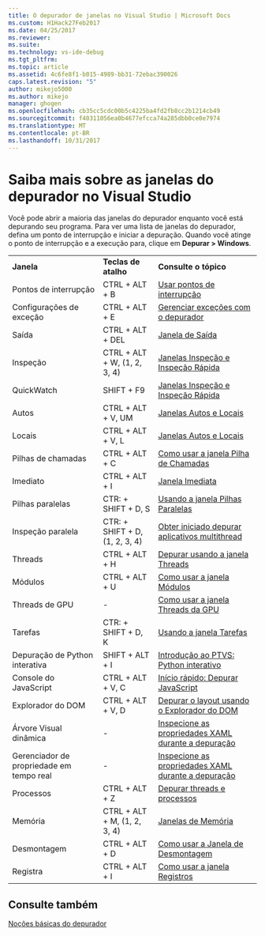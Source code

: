 ```yaml
---
title: O depurador de janelas no Visual Studio | Microsoft Docs
ms.custom: H1Hack27Feb2017
ms.date: 04/25/2017
ms.reviewer: 
ms.suite: 
ms.technology: vs-ide-debug
ms.tgt_pltfrm: 
ms.topic: article
ms.assetid: 4c6fe8f1-b015-4989-bb31-72ebac390026
caps.latest.revision: "5"
author: mikejo5000
ms.author: mikejo
manager: ghogen
ms.openlocfilehash: cb35cc5cdc00b5c4225ba4fd2fb8cc2b1214cb49
ms.sourcegitcommit: f40311056ea0b4677efcca74a285dbb0ce0e7974
ms.translationtype: MT
ms.contentlocale: pt-BR
ms.lasthandoff: 10/31/2017
---
```

# <a name="learn-about-debugger-windows-in-visual-studio"></a>Saiba mais sobre as janelas do depurador no Visual Studio
Você pode abrir a maioria das janelas do depurador enquanto você está depurando seu programa. Para ver uma lista de janelas do depurador, defina um ponto de interrupção e iniciar a depuração. Quando você atinge o ponto de interrupção e a execução para, clique em **Depurar > Windows**.  
  
||||  
|-|-|-|  
|**Janela**|**Teclas de atalho**|**Consulte o tópico**|  
|Pontos de interrupção|CTRL + ALT + B|[Usar pontos de interrupção](../debugger/using-breakpoints.md)|  
|Configurações de exceção|CTRL + ALT + E|[Gerenciar exceções com o depurador](../debugger/managing-exceptions-with-the-debugger.md)|  
|Saída|CTRL + ALT + DEL|[Janela de Saída](../ide/reference/output-window.md)|    
|Inspeção|CTRL + ALT + W, (1, 2, 3, 4)|[Janelas Inspeção e Inspeção Rápida](../debugger/watch-and-quickwatch-windows.md)|  
|QuickWatch|SHIFT + F9|[Janelas Inspeção e Inspeção Rápida](../debugger/watch-and-quickwatch-windows.md)|  
|Autos|CTRL + ALT + V, UM|[Janelas Autos e Locais](../debugger/autos-and-locals-windows.md)|  
|Locais|CTRL + ALT + V, L|[Janelas Autos e Locais](../debugger/autos-and-locals-windows.md)|  
|Pilhas de chamadas|CTRL + ALT + C|[Como usar a janela Pilha de Chamadas](../debugger/how-to-use-the-call-stack-window.md)|
|Imediato|CTRL + ALT + I|[Janela Imediata](../ide/reference/immediate-window.md)|     
|Pilhas paralelas|CTR: + SHIFT + D, S|[Usando a janela Pilhas Paralelas](../debugger/using-the-parallel-stacks-window.md)|  
|Inspeção paralela|CTR: + SHIFT + D, (1, 2, 3, 4)|[Obter iniciado depurar aplicativos multithread](../debugger/get-started-debugging-multithreaded-apps.md)|
|Threads|CTRL + ALT + H|[Depurar usando a janela Threads](../debugger/how-to-use-the-threads-window.md)|  
|Módulos|CTRL + ALT + U|[Como usar a janela Módulos](../debugger/how-to-use-the-modules-window.md)| 
|Threads de GPU|-|[Como usar a janela Threads da GPU](../debugger/how-to-use-the-gpu-threads-window.md)|  
|Tarefas|CTR: + SHIFT + D, K|[Usando a janela Tarefas](../debugger/using-the-tasks-window.md)| 
|Depuração de Python interativa|SHIFT + ALT + I|[Introdução ao PTVS: Python interativo](../python/getting-started-with-ptvs-interactive-python.md)|  
|Console do JavaScript|CTRL + ALT + V, C|[Início rápido: Depurar JavaScript](../debugger/quickstart-debug-javascript-using-the-console.md)|  
|Explorador do DOM|CTRL + ALT + V, D|[Depurar o layout usando o Explorador do DOM](../debugger/debug-layout-using-dom-explorer.md)|  
|Árvore Visual dinâmica|-|[Inspecione as propriedades XAML durante a depuração](../debugger/inspect-xaml-properties-while-debugging.md)|  
|Gerenciador de propriedade em tempo real|-|[Inspecione as propriedades XAML durante a depuração](../debugger/inspect-xaml-properties-while-debugging.md)|   
|Processos|CTRL + ALT + Z|[Depurar threads e processos](../debugger/debug-threads-and-processes.md)|  
|Memória|CTRL + ALT + M, (1, 2, 3, 4)|[Janelas de Memória](../debugger/memory-windows.md)|  
|Desmontagem|CTRL + ALT + D|[Como usar a Janela de Desmontagem](../debugger/how-to-use-the-disassembly-window.md)|  
|Registra|CTRL + ALT + I|[Como usar a janela Registros](../debugger/how-to-use-the-registers-window.md)|  
  
## <a name="see-also"></a>Consulte também  
 [Noções básicas do depurador](../debugger/debugger-basics.md)